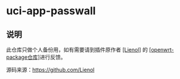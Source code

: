 # uci-app-passwall

## 说明

   此仓库只做个人备份用，如有需要请到插件原作者 [[Lienol]](https://github.com/Lienol) 的 [[openwrt-package仓库]](https://github.com/Lienol/openwrt-package)进行反馈。

   源码来源：https://github.com/Lienol

##